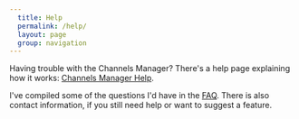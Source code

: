 ```yaml
---
  title: Help
  permalink: /help/
  layout: page
  group: navigation
---
```


Having trouble with the Channels Manager? There's a help page explaining how it works: [Channels Manager Help](channels-manager/).

I've compiled some of the questions I'd have in the [FAQ](faq/). There is also contact information, if you still need help or want to suggest a feature.

